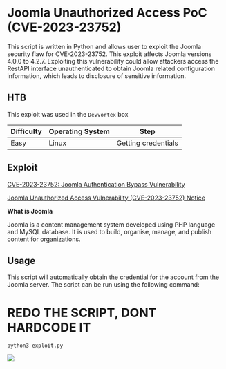 # Joomla Unauthorized Access PoC (CVE-2023-23752)

This script is written in Python and allows user to exploit the Joomla security flaw for CVE-2023-23752. This exploit affects Joomla versions 4.0.0 to 4.2.7. Exploiting this vulnerability could allow attackers access the RestAPI interface unauthenticated to obtain Joomla related configuration information, which leads to disclosure of sensitive information.


## HTB

This exploit was used in the `Devvortex` box


| Difficulty | Operating System | Step |
|------------|------------------|------|
| Easy | Linux | Getting credentials |

## Exploit

[CVE-2023-23752: Joomla Authentication Bypass Vulnerability](https://www.pingsafe.com/blog/cve-2023-23752-joomla-authentication-bypass-vulnerability/)


[Joomla Unauthorized Access Vulnerability (CVE-2023-23752) Notice](https://nsfocusglobal.com/joomla-unauthorized-access-vulnerability-cve-2023-23752-notice/)

**What is Joomla**


Joomla is a content management system developed using PHP language and MySQL database. It is used to build, organise, manage, and publish content for organizations.

## Usage


This script will automatically obtain the credential for the account from the Joomla server. The script can be run using the following command:

# REDO THE SCRIPT, DONT HARDCODE IT
`python3 exploit.py`

![](https://imgur.com/R13EoKR.png)
